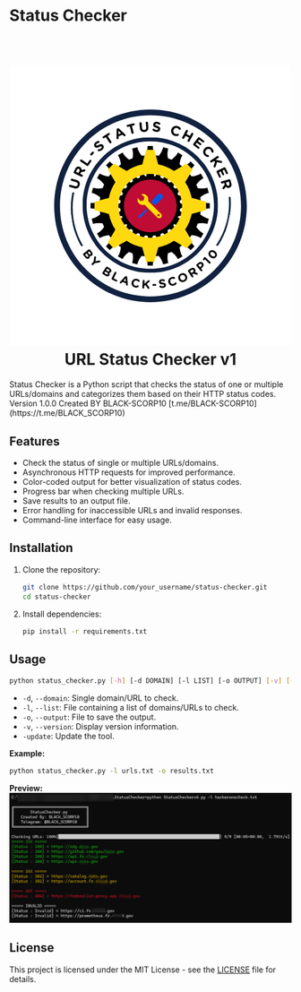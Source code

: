 # Status Checker
<h1 align="center">
  <br>
  <a href=" https://github.com/BLACK-SCORP10/Email-Vulnerablity-Checker.git"><img src="img/url-status-checker-logo.png"></a>
  <br>
  URL Status Checker v1
  <br>
</h1>
Status Checker is a Python script that checks the status of one or multiple URLs/domains and categorizes them based on their HTTP status codes.
Version 1.0.0
Created BY BLACK-SCORP10
[t.me/BLACK-SCORP10](https://t.me/BLACK_SCORP10)

## Features

- Check the status of single or multiple URLs/domains.
- Asynchronous HTTP requests for improved performance.
- Color-coded output for better visualization of status codes.
- Progress bar when checking multiple URLs.
- Save results to an output file.
- Error handling for inaccessible URLs and invalid responses.
- Command-line interface for easy usage.

## Installation

1. Clone the repository:

   ```bash
   git clone https://github.com/your_username/status-checker.git
   cd status-checker
   ```

2. Install dependencies:

   ```bash
   pip install -r requirements.txt
   ```

## Usage

```bash
python status_checker.py [-h] [-d DOMAIN] [-l LIST] [-o OUTPUT] [-v] [-update]
```

- `-d`, `--domain`: Single domain/URL to check.
- `-l`, `--list`: File containing a list of domains/URLs to check.
- `-o`, `--output`: File to save the output.
- `-v`, `--version`: Display version information.
- `-update`: Update the tool.

**Example:**

```bash
python status_checker.py -l urls.txt -o results.txt
```
 **Preview:**
 <a href=" https://github.com/BLACK-SCORP10/Email-Vulnerablity-Checker.git"><img src="img/demo.png"></a>

## License

This project is licensed under the MIT License - see the [LICENSE](LICENSE) file for details.
